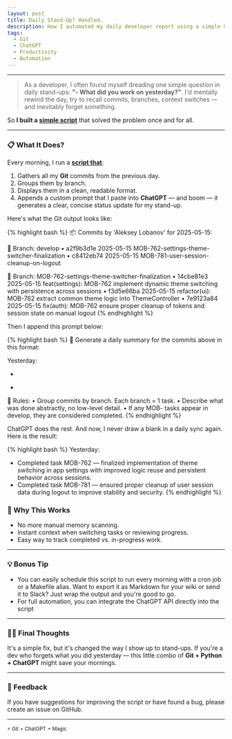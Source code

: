 ```yaml
---
layout: post
title: Daily Stand-Up? Handled.
description: How I automated my daily developer report using a simple Git script and a prompt for ChatGPT — never blank out at a stand-up again.
tags:
  - Git
  - ChatGPT
  - Productivity
  - Automation
---
```


--- 

> As a developer, I often found myself dreading one simple question in daily stand-ups: 
> **"- What did you work on yesterday?"**. 
> I'd mentally rewind the day, try to recall commits, branches, context switches — and inevitably forget something.

<div class="spacer"></div>

So **I built a [simple script](https://gist.github.com/alobanov/07adf800c7bf84596bf05665563f236d)** that solved the problem once and for all.

<div class="spacer"></div>

---


### 📋 What It Does?

Every morning, I run a **[script that](https://gist.github.com/alobanov/07adf800c7bf84596bf05665563f236d)**:

1. Gathers all my **Git** commits from the previous day.
2. Groups them by branch.
3. Displays them in a clean, readable format.
4. Appends a custom prompt that I paste into **ChatGPT** — and boom — it generates a clear, concise status update for my stand-up.

Here's what the Git output looks like:

{% highlight bash %}
📦 Commits by 'Aleksey Lobanov' for 2025-05-15:

🔀 Branch: develop
• a2f9b3d1e 2025-05-15 MOB-762-settings-theme-switcher-finalization
• c8412eb74 2025-05-15 MOB-781-user-session-cleanup-on-logout

🔀 Branch: MOB-762-settings-theme-switcher-finalization
• 14cbe81e3 2025-05-15 feat(settings): MOB-762 implement dynamic theme switching with persistence across sessions
• f3d5e66ba 2025-05-15 refactor(ui): MOB-762 extract common theme logic into ThemeController
• 7e9123a84 2025-05-15 fix(auth): MOB-762 ensure proper cleanup of tokens and session state on manual logout
{% endhighlight %}

Then I append this prompt below:

{% highlight bash %}
🔧 Generate a daily summary for the commits above in this format:

Yesterday:
- <summary of task 1>
- <summary of task 2>

📌 Rules:
• Group commits by branch. Each branch = 1 task.
• Describe what was done abstractly, no low-level detail.
• If any MOB- tasks appear in develop, they are considered completed.
{% endhighlight %}

ChatGPT does the rest. And now, I never draw a blank in a daily sync again. Here is the result:

{% highlight bash %}
Yesterday:
- Completed task MOB-762 — finalized implementation of theme switching in app settings with improved logic reuse and persistent behavior across sessions.
- Completed task MOB-781 — ensured proper cleanup of user session data during logout to improve stability and security.
{% endhighlight %}

<div class="spacer"></div> 

### 🧠 Why This Works

- No more manual memory scanning.
-	Instant context when switching tasks or reviewing progress.
-	Easy way to track completed vs. in-progress work.

---

### 💡 Bonus Tip

- You can easily schedule this script to run every morning with a cron job or a Makefile alias. Want to export it as Markdown for your wiki or send it to Slack? Just wrap the output and you're good to go.
- For full automation, you can integrate the ChatGPT API directly into the script

---

### 👨‍💻 Final Thoughts

It's a simple fix, but it's changed the way I show up to stand-ups.
If you're a dev who forgets what you did yesterday — this little combo of **Git + Python + ChatGPT** might save your mornings.

<div class="spacer"></div> 

---

### 💬 Feedback
If you have suggestions for improving the script or have found a bug, please create an issue on GitHub.

<div class="spacer"></div> 

--- 

<small> ⚡️ Git + ChatGPT = Magic</small>